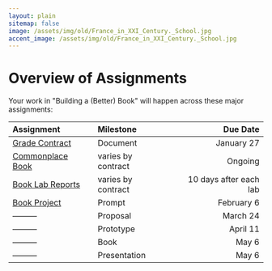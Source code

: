 ```yaml
---
layout: plain
sitemap: false
image: /assets/img/old/France_in_XXI_Century._School.jpg
accent_image: /assets/img/old/France_in_XXI_Century._School.jpg
---
```


# Overview of Assignments

Your work in "Building a (Better) Book" will happen across these major assignments:

| Assignment | Milestone | Due Date | 
| :---- | :--------- | -----: |
| [Grade Contract](/pages/assignments/grade-contracts/) | Document | January 27 |
| [Commonplace Book](/pages/assignments/commonplace-book) | varies by contract | Ongoing |
|  [Book Lab Reports](/pages/assignments/book-labs/) | varies by contract | 10 days after each lab |
| [Book Project](/pages/assignments/book-project/) | Prompt | February 6 |
| ——— | Proposal | March 24 |
| ——— | Prototype | April 11 |
| ——— | Book | May 6 | 
| ——— | Presentation | May 6 |